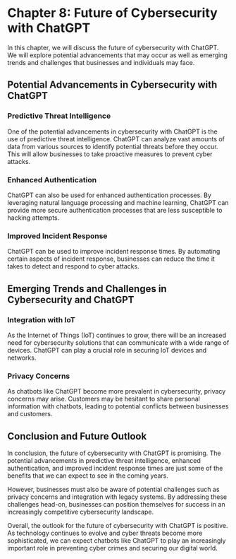 Chapter 8: Future of Cybersecurity with ChatGPT
===============================================

In this chapter, we will discuss the future of cybersecurity with ChatGPT. We will explore potential advancements that may occur as well as emerging trends and challenges that businesses and individuals may face.

Potential Advancements in Cybersecurity with ChatGPT
----------------------------------------------------

### Predictive Threat Intelligence

One of the potential advancements in cybersecurity with ChatGPT is the use of predictive threat intelligence. ChatGPT can analyze vast amounts of data from various sources to identify potential threats before they occur. This will allow businesses to take proactive measures to prevent cyber attacks.

### Enhanced Authentication

ChatGPT can also be used for enhanced authentication processes. By leveraging natural language processing and machine learning, ChatGPT can provide more secure authentication processes that are less susceptible to hacking attempts.

### Improved Incident Response

ChatGPT can be used to improve incident response times. By automating certain aspects of incident response, businesses can reduce the time it takes to detect and respond to cyber attacks.

Emerging Trends and Challenges in Cybersecurity and ChatGPT
-----------------------------------------------------------

### Integration with IoT

As the Internet of Things (IoT) continues to grow, there will be an increased need for cybersecurity solutions that can communicate with a wide range of devices. ChatGPT can play a crucial role in securing IoT devices and networks.

### Privacy Concerns

As chatbots like ChatGPT become more prevalent in cybersecurity, privacy concerns may arise. Customers may be hesitant to share personal information with chatbots, leading to potential conflicts between businesses and customers.

Conclusion and Future Outlook
-----------------------------

In conclusion, the future of cybersecurity with ChatGPT is promising. The potential advancements in predictive threat intelligence, enhanced authentication, and improved incident response times are just some of the benefits that we can expect to see in the coming years.

However, businesses must also be aware of potential challenges such as privacy concerns and integration with legacy systems. By addressing these challenges head-on, businesses can position themselves for success in an increasingly competitive cybersecurity landscape.

Overall, the outlook for the future of cybersecurity with ChatGPT is positive. As technology continues to evolve and cyber threats become more sophisticated, we can expect chatbots like ChatGPT to play an increasingly important role in preventing cyber crimes and securing our digital world.
